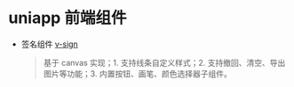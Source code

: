 # uniapp 前端组件

- 签名组件 [v-sign](https://ext.dcloud.net.cn/plugin?id=6806)

  >  基于 canvas 实现；1. 支持线条自定义样式；2. 支持撤回、清空、导出图片等功能；3. 内置按钮、画笔、颜色选择器子组件。

